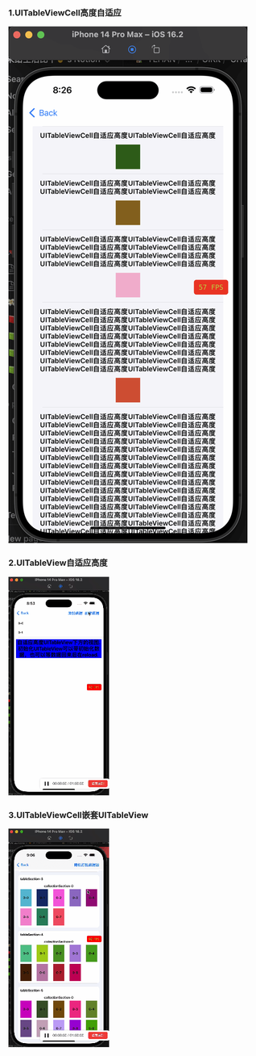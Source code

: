 ### 1.UITableViewCell高度自适应
<div>
<img src="YHDynamicTableView/imgs/UITableViewCell高度自适应.gif"/>
</div>

### 2.UITableView自适应高度
<div>
<img src="YHDynamicTableView/imgs/UITableView高度自适应.gif"/>
</div>

### 3.UITableViewCell嵌套UITableView
<div>
<img src="YHDynamicTableView/imgs/UITableViewCell嵌套UICollectionView（自适应高度）.gif"/>
</div>
